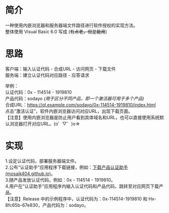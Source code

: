 # 简介

一种使用内嵌浏览器和服务器端文件路径进行软件授权的实现方法。<br>
整体使用 Visual Basic 6.0 写成 (~~有点老，但是能用~~)<br>

# 思路

客户端：输入认证代码 - 合成URL - 访问网页 - 下载文件<br>
服务端：建立认证代码对应路径 - 应答请求<br>

举例：<br>
认证代码：0x - 114514 - 1919810<br>
产品代码：sodayo  *(用于区分不同产品，即一个激活器可用于多个产品)*<br>
合成URL：https://ql.example.com/sodayo/0x-114514-1919810/index.html<br>
点击“激活认证”，软件内嵌浏览器访问对应URL，出现下载页面。<br>
【注意】使用内嵌浏览器是防止用户看到具体域名和URL，也可以直接使用系统默认浏览器打开对应URL。(o゜▽゜)o☆<br>

# 实现

1.设定认证代码，部署服务器端文件。<br>
2.公布“认证助手”应用程序下载链接，例如：[下载产品认证助手 (mosaik404.github.io)](https://mosaik404.github.io/products-quali/demo/download/quali/qualiapp.html)。<br>
3.随产品发放认证代码，例如：0x - 114514 - 1919810。<br>
4.用户在“认证助手”应用程序内输入认证代码和产品代码，跳转至对应网页下载产品。<br>
【注意】Release 中的示例程序中，认证代码为：0x-114514-1919810 和 Hx-8fc65b-67e830，产品代码为：sodayo。
